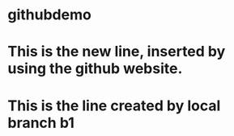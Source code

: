 # githubdemo
# This is the new line, inserted by using the github website.
# This is the line created by local branch b1